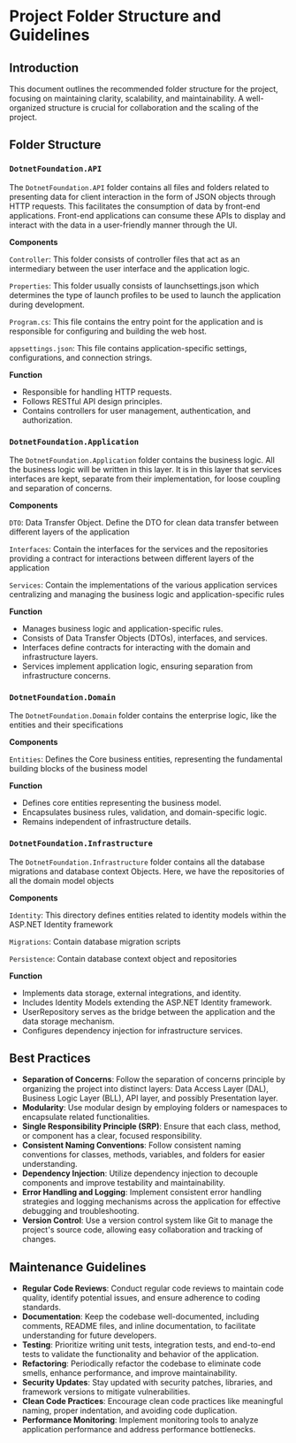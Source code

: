 # Project Folder Structure and Guidelines

## Introduction
This document outlines the recommended folder structure for the project, focusing on maintaining clarity, scalability, and maintainability. A well-organized structure is crucial for collaboration and the scaling of the project.

## Folder Structure

### `DotnetFoundation.API`
The `DotnetFoundation.API` folder contains all files and folders related to presenting data for client interaction in the form of JSON objects through HTTP requests. This facilitates the consumption of data by front-end applications. Front-end applications can consume these APIs to display and interact with the data in a user-friendly manner through the UI.

**Components**

 `Controller`: This folder consists of controller files that act as an intermediary between the user interface and the application logic.

 `Properties`: This folder usually consists of launchsettings.json which determines the type of launch profiles to be used to launch the application during development.

 `Program.cs`: This file  contains the entry point for the application and is responsible for configuring and building the web host.

 `appsettings.json`: This file contains application-specific settings, configurations, and connection strings.

**Function**
- Responsible for handling HTTP requests.
- Follows RESTful API design principles.
- Contains controllers for user management, authentication, and authorization.

### `DotnetFoundation.Application`
The `DotnetFoundation.Application` folder contains the business logic. All the business logic will be written in this layer. It is in this layer that services interfaces are kept, separate from their implementation, for loose coupling and separation of concerns.

**Components**

`DTO`: Data Transfer Object. Define the DTO for clean data transfer between different layers of the application

`Interfaces`: Contain the interfaces for the services and the repositories providing a contract for interactions between different layers of the application

`Services`: Contain the implementations of the various application services centralizing and managing the business logic and application-specific rules

**Function**
- Manages business logic and application-specific rules.
- Consists of Data Transfer Objects (DTOs), interfaces, and services.
- Interfaces define contracts for interacting with the domain and infrastructure layers.
- Services implement application logic, ensuring separation from infrastructure concerns.

### `DotnetFoundation.Domain`
The `DotnetFoundation.Domain` folder contains the enterprise logic, like the entities and their specifications

**Components**

`Entities`: Defines the Core business entities, representing the fundamental building blocks of the business model

**Function**

- Defines core entities representing the business model.
- Encapsulates business rules, validation, and domain-specific logic.
- Remains independent of infrastructure details.

### `DotnetFoundation.Infrastructure`
The `DotnetFoundation.Infrastructure` folder contains all the database migrations and database context Objects. Here, we have the repositories of all the domain model objects

**Components**

`Identity`: This directory defines entities related to identity models within the ASP.NET Identity framework

`Migrations`: Contain database migration scripts

`Persistence`: Contain database context object and repositories

**Function**

- Implements data storage, external integrations, and identity.
- Includes Identity Models extending the ASP.NET Identity framework.
- UserRepository serves as the bridge between the application and the data storage mechanism.
- Configures dependency injection for infrastructure services.


## Best Practices

- **Separation of Concerns**: Follow the separation of concerns principle by organizing the project into distinct layers: Data Access Layer (DAL), Business Logic Layer (BLL), API layer, and possibly Presentation layer.
- **Modularity**: Use modular design by employing folders or namespaces to encapsulate related functionalities.
- **Single Responsibility Principle (SRP)**: Ensure that each class, method, or component has a clear, focused responsibility.
- **Consistent Naming Conventions**: Follow consistent naming conventions for classes, methods, variables, and folders for easier understanding.
- **Dependency Injection**: Utilize dependency injection to decouple components and improve testability and maintainability.
- **Error Handling and Logging**: Implement consistent error handling strategies and logging mechanisms across the application for effective debugging and troubleshooting.
- **Version Control**: Use a version control system like Git to manage the project's source code, allowing easy collaboration and tracking of changes.

## Maintenance Guidelines

- **Regular Code Reviews**: Conduct regular code reviews to maintain code quality, identify potential issues, and ensure adherence to coding standards.
- **Documentation**: Keep the codebase well-documented, including comments, README files, and inline documentation, to facilitate understanding for future developers.
- **Testing**: Prioritize writing unit tests, integration tests, and end-to-end tests to validate the functionality and behavior of the application.
- **Refactoring**: Periodically refactor the codebase to eliminate code smells, enhance performance, and improve maintainability.
- **Security Updates**: Stay updated with security patches, libraries, and framework versions to mitigate vulnerabilities.
- **Clean Code Practices**: Encourage clean code practices like meaningful naming, proper indentation, and avoiding code duplication.
- **Performance Monitoring**: Implement monitoring tools to analyze application performance and address performance bottlenecks.